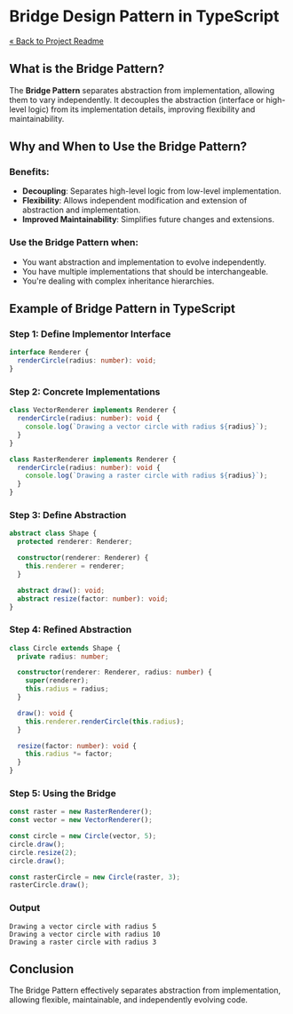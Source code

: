 # Bridge Design Pattern in TypeScript

[« Back to Project Readme](https://github.com/adamrichardturner/design-patterns/blob/main/README.md)

## What is the Bridge Pattern?

The **Bridge Pattern** separates abstraction from implementation, allowing them to vary independently. It decouples the abstraction (interface or high-level logic) from its implementation details, improving flexibility and maintainability.

## Why and When to Use the Bridge Pattern?

### Benefits:
- **Decoupling**: Separates high-level logic from low-level implementation.
- **Flexibility**: Allows independent modification and extension of abstraction and implementation.
- **Improved Maintainability**: Simplifies future changes and extensions.

### Use the Bridge Pattern when:
- You want abstraction and implementation to evolve independently.
- You have multiple implementations that should be interchangeable.
- You're dealing with complex inheritance hierarchies.

## Example of Bridge Pattern in TypeScript

### Step 1: Define Implementor Interface

```typescript
interface Renderer {
  renderCircle(radius: number): void;
}
```

### Step 2: Concrete Implementations

```typescript
class VectorRenderer implements Renderer {
  renderCircle(radius: number): void {
    console.log(`Drawing a vector circle with radius ${radius}`);
  }
}

class RasterRenderer implements Renderer {
  renderCircle(radius: number): void {
    console.log(`Drawing a raster circle with radius ${radius}`);
  }
}
```

### Step 3: Define Abstraction

```typescript
abstract class Shape {
  protected renderer: Renderer;

  constructor(renderer: Renderer) {
    this.renderer = renderer;
  }

  abstract draw(): void;
  abstract resize(factor: number): void;
}
```

### Step 4: Refined Abstraction

```typescript
class Circle extends Shape {
  private radius: number;

  constructor(renderer: Renderer, radius: number) {
    super(renderer);
    this.radius = radius;
  }

  draw(): void {
    this.renderer.renderCircle(this.radius);
  }

  resize(factor: number): void {
    this.radius *= factor;
  }
}
```

### Step 5: Using the Bridge

```typescript
const raster = new RasterRenderer();
const vector = new VectorRenderer();

const circle = new Circle(vector, 5);
circle.draw();
circle.resize(2);
circle.draw();

const rasterCircle = new Circle(raster, 3);
rasterCircle.draw();
```

### Output
```
Drawing a vector circle with radius 5
Drawing a vector circle with radius 10
Drawing a raster circle with radius 3
```

## Conclusion

The Bridge Pattern effectively separates abstraction from implementation, allowing flexible, maintainable, and independently evolving code.